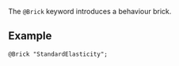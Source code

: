 The `@Brick` keyword introduces a behaviour brick.

## Example

~~~~{.cpp}
@Brick "StandardElasticity";
~~~~~~~~~~~~~~~~~~~~~~~~~~~~~~
